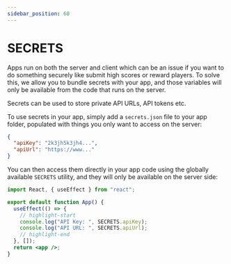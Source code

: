 ```yaml
---
sidebar_position: 60
---
```


# SECRETS

Apps run on both the server and client which can be an issue if you want to do something securely like submit high scores or reward players. To solve this, we allow you to bundle secrets with your app, and those variables will only be available from the code that runs on the server.

Secrets can be used to store private API URLs, API tokens etc.

To use secrets in your app, simply add a `secrets.json` file to your app folder, populated with things you only want to access on the server:

```json
{
  "apiKey": "2k3jh5k3jh4...",
  "apiUrl": "https://www..."
}
```

You can then access them directly in your app code using the globally available `SECRETS` utility, and they will only be available on the server side:

```jsx
import React, { useEffect } from "react";

export default function App() {
  useEffect(() => {
    // highlight-start
    console.log("API Key: ", SECRETS.apiKey);
    console.log("API URL: ", SECRETS.apiUrl);
    // highlight-end
  }, []);
  return <app />;
}
```